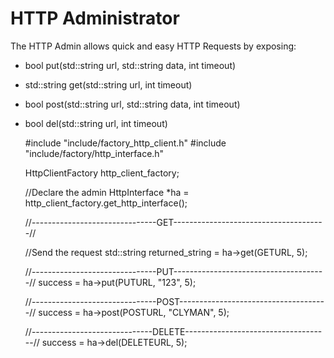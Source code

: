 # HTTP Administrator

The HTTP Admin allows quick and easy HTTP Requests by exposing:

* bool put(std::string url, std::string data, int timeout)
* std::string get(std::string url, int timeout)
* bool post(std::string url, std::string data, int timeout)
* bool del(std::string url, int timeout)

    #include "include/factory_http_client.h"
    #include "include/factory/http_interface.h"

    HttpClientFactory http_client_factory;

    //Declare the admin
    HttpInterface *ha = http_client_factory.get_http_interface();

    //-------------------------------GET--------------------------------------//

    //Send the request
    std::string returned_string = ha->get(GETURL, 5);

    //-------------------------------PUT--------------------------------------//
    success = ha->put(PUTURL, "123", 5);

    //-------------------------------POST-------------------------------------//
    success = ha->post(POSTURL, "CLYMAN", 5);

    //------------------------------DELETE------------------------------------//
    success = ha->del(DELETEURL, 5);
